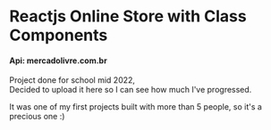 # Reactjs Online Store with Class Components

#### Api: mercadolivre.com.br

Project done for school mid 2022, <br />
Decided to upload it here so I can see how much I've progressed. <br/>

It was one of my first projects built with more than 5 people, so it's a precious one :)
